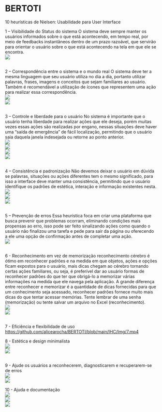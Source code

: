 # BERTOTI
10 heurísticas de Nielsen: Usabilidade para User Interface

1 – Visibilidade do Status do sistema
O sistema deve sempre manter os usuários informados sobre o que está acontecendo, em tempo real, por meio de feedbacks instantâneos dentro de um prazo razoável, que servirão para orientar o usuário sobre o que está acontecendo na tela em que ele se encontra.
<br>
<img src = https://raw.githubusercontent.com/alicearocha/BERTOTI/main/IHC/Img/heuristica1.png>
<br>
<br>

2 – Correspondência entre o sistema e o mundo real
O sistema deve ter a mesma linguagem que seu usuário utiliza no dia a dia, portanto utilizar palavras, frases, imagens e conceitos que sejam familiares ao usuário. Também é recomendável a utilização de ícones que representem uma ação para realizar essa correspondência.
<br>
<img src = https://raw.githubusercontent.com/alicearocha/BERTOTI/main/IHC/Img/heuri2.png>
<br>
<img src = https://raw.githubusercontent.com/alicearocha/BERTOTI/main/IHC/Img/heris2.png>
<br>
<br>

3 – Controle e liberdade para o usuário
No sistema é importante que o usuário tenha liberdade para realizar ações que ele deseja, porém muitas vezes essas ações são realizadas por engano, nessas situações deve haver uma “saída de emergência” de fácil localização, permitindo que o usuário saia daquela janela indesejada ou retorne ao ponto anterior.
<br>
<img src = https://raw.githubusercontent.com/alicearocha/BERTOTI/main/IHC/Img/3.png>
<br>
<img src = https://raw.githubusercontent.com/alicearocha/BERTOTI/main/IHC/Img/33.png>
<br>
<img src = https://raw.githubusercontent.com/alicearocha/BERTOTI/main/IHC/Img/333.png>
<br>
<img src = https://raw.githubusercontent.com/alicearocha/BERTOTI/main/IHC/Img/3333.png>
<br>
<br>

4 – Consistência e padronização
Não devemos deixar o usuário em dúvida se palavras, situações ou ações diferentes tem o mesmo significado, para isso a interface deve manter uma consistência, permitindo que o usuário identifique os padrões de estética, interação e informação existentes nesta.
<br>
<img src = https://raw.githubusercontent.com/alicearocha/BERTOTI/main/IHC/Img/4.png>
<br>
<img src = https://raw.githubusercontent.com/alicearocha/BERTOTI/main/IHC/Img/44.png>
<br>
<img src = https://raw.githubusercontent.com/alicearocha/BERTOTI/main/IHC/Img/444.png>
<br>
<br>

5 – Prevenção de erros
Essa heurística foca em criar uma plataforma que busca prevenir que problemas ocorram, eliminando condições mais propensas ao erro, isso pode ser feito sinalizando ações como quando o usuário não finalizou uma tarefa e pede para sair da página ou oferecendo a ele uma opção de confirmação antes de completar uma ação.
<br>
<img src = https://raw.githubusercontent.com/alicearocha/BERTOTI/main/IHC/Img/heuri5.png>
<br>
<br>

6 - Reconhecimento em vez de memorização
reconhecimento cérebro é ótimo em reconhecer padrões e na medida em que objetos, ações e opções ficam expostos para o usuário, mais dicas chegam ao cérebro tornando certas ações familiares, ou seja, é preferível dar ao usuário formas de reconhecer padrões do que ter que obrigá-lo a memorizar várias informações na medida que ele navega pela aplicação. A grande diferença entre reconhecer e memorizar é a quantidade de dicas fornecidas para que um conhecimento seja acessado, reconhecer padrões fornece muito mais dicas do que tentar acessar memórias. Tente lembrar de uma senha (memorização) ou tente salvar um arquivo no Excel (reconhecimento).
<br>
<img src = https://raw.githubusercontent.com/alicearocha/BERTOTI/main/IHC/Img/6.png>
<br>
<img src = https://raw.githubusercontent.com/alicearocha/BERTOTI/main/IHC/Img/66.png>
<br>
<br>

7 - Eficiência e flexibilidade de uso
<br>
<https://github.com/alicearocha/BERTOTI/blob/main/IHC/Img/7.mp4>
<br>

8 - Estética e design minimalista
<br>
<img src = https://github.com/alicearocha/BERTOTI/blob/main/IHC/Img/8.jpg>
<br>
<img src = https://github.com/alicearocha/BERTOTI/blob/main/IHC/Img/88.jpg>
<br>
<br>

9 - Ajude os usuários a reconhecerem, diagnosticarem e recuperarem-se de erros
<br>
<img src = https://raw.githubusercontent.com/alicearocha/BERTOTI/main/IHC/Img/9.png>
<br>
<img src = https://raw.githubusercontent.com/alicearocha/BERTOTI/main/IHC/Img/99.png>
<br>

10 - Ajuda e documentação
<br>
<img src = https://raw.githubusercontent.com/alicearocha/BERTOTI/main/IHC/Img/10.png>
<br>
<img src = https://raw.githubusercontent.com/alicearocha/BERTOTI/main/IHC/Img/1010.png>
<br>
<img src = https://raw.githubusercontent.com/alicearocha/BERTOTI/main/IHC/Img/101010.png>
<br>
<br>

